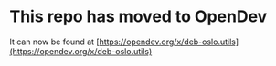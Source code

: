 # This repo has moved to OpenDev

It can now be found at [https://opendev.org/x/deb-oslo.utils](https://opendev.org/x/deb-oslo.utils)
